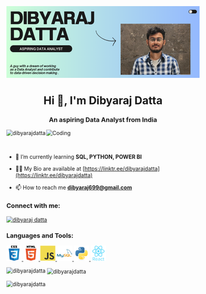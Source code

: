 ![MasterHead](https://github.com/DibyarajDatta/DibyarajDatta/blob/main/Github_Banner.png)
<h1 align="center">Hi 👋, I'm Dibyaraj Datta</h1>
<h3 align="center">An aspiring Data Analyst from India</h3>
<img align="right" alt="Coding" width="400" src="https://camo.githubusercontent.com/19db51af5f90f1b152bc0b9078f5fe97053955be5074f03f17019c70345bdcdb/68747470733a2f2f6d69726f2e6d656469756d2e636f6d2f6d61782f313336302f302a37513379765349765f7430696f4a2d5a2e676966">

<p align="left"> <img src="https://komarev.com/ghpvc/?username=dibyarajdatta&label=Profile%20views&color=0e75b6&style=flat" alt="dibyarajdatta" /> </p>

<p align="left"> <a href="https://twitter.com/" target="blank"><img src="https://img.shields.io/twitter/follow/?logo=twitter&style=for-the-badge" alt="" /></a> </p>

- 🌱 I’m currently learning **SQL, PYTHON, POWER BI**

- 👨‍💻 My Bio are available at [https://linktr.ee/dibyarajdatta](https://linktr.ee/dibyarajdatta)

- 📫 How to reach me **dibyaraj699@gmail.com**

<h3 align="left">Connect with me:</h3>
<p align="left">
<a href="https://linkedin.com/in/dibyaraj datta" target="blank"><img align="center" src="https://raw.githubusercontent.com/rahuldkjain/github-profile-readme-generator/master/src/images/icons/Social/linked-in-alt.svg" alt="dibyaraj datta" height="30" width="40" /></a>
</p>

<h3 align="left">Languages and Tools:</h3>
<p align="left"> <a href="https://www.w3schools.com/css/" target="_blank" rel="noreferrer"> <img src="https://raw.githubusercontent.com/devicons/devicon/master/icons/css3/css3-original-wordmark.svg" alt="css3" width="40" height="40"/> </a> <a href="https://www.w3.org/html/" target="_blank" rel="noreferrer"> <img src="https://raw.githubusercontent.com/devicons/devicon/master/icons/html5/html5-original-wordmark.svg" alt="html5" width="40" height="40"/> </a> <a href="https://developer.mozilla.org/en-US/docs/Web/JavaScript" target="_blank" rel="noreferrer"> <img src="https://raw.githubusercontent.com/devicons/devicon/master/icons/javascript/javascript-original.svg" alt="javascript" width="40" height="40"/> </a> <a href="https://www.mysql.com/" target="_blank" rel="noreferrer"> <img src="https://raw.githubusercontent.com/devicons/devicon/master/icons/mysql/mysql-original-wordmark.svg" alt="mysql" width="40" height="40"/> </a> <a href="https://www.python.org" target="_blank" rel="noreferrer"> <img src="https://raw.githubusercontent.com/devicons/devicon/master/icons/python/python-original.svg" alt="python" width="40" height="40"/> </a> <a href="https://reactjs.org/" target="_blank" rel="noreferrer"> <img src="https://raw.githubusercontent.com/devicons/devicon/master/icons/react/react-original-wordmark.svg" alt="react" width="40" height="40"/> </a> </p>

<p><img align="left" src="https://github-readme-stats.vercel.app/api/top-langs?username=dibyarajdatta&show_icons=true&locale=en&layout=compact" alt="dibyarajdatta" /></p>

<p>&nbsp;<img align="center" src="https://github-readme-stats.vercel.app/api?username=dibyarajdatta&show_icons=true&locale=en" alt="dibyarajdatta" /></p>

<p><img align="center" src="https://github-readme-streak-stats.herokuapp.com/?user=dibyarajdatta&" alt="dibyarajdatta" /></p>

